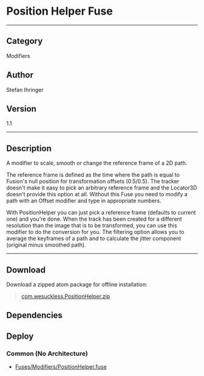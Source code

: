 # Position Helper Fuse
___

## Category
Modifiers

## Author
Stefan Ihringer

## Version
1.1

___

## Description
<p>A modifier to scale, smooth or change the reference frame of a 2D path.<p>The reference frame is defined as the time where the path is equal to Fusion's null position for transformation offsets (0.5/0.5). The tracker doesn't make it easy to pick an arbitrary reference frame and the Locator3D doesn't provide this option at all. Without this Fuse you need to modify a path with an Offset modifier and type in appropriate numbers.</p>

<p>With PositionHelper you can just pick a reference frame (defaults to current one) and you're done. When the track has been created for a different resolution than the image that is to be transformed, you can use this modifier to do the conversion for you. The filtering option allows you to average the keyframes of a path and to calculate the jitter component (original minus smoothed path).</p>

___

## Download

Download a zipped atom package for offline installation:
> [com.wesuckless.PositionHelper.zip](https://gitlab.com/WeSuckLess/Reactor/-/archive/master/Reactor-master.zip?path=Atoms/com.wesuckless.PositionHelper)  

## Dependencies

## Deploy

### Common (No Architecture)

<ul>
<li><a href="https://gitlab.com/WeSuckLess/Reactor/-/blob/master/Atoms/com.wesuckless.PositionHelper/Fuses/Modifiers/PositionHelper.fuse?ref_type=heads">Fuses/Modifiers/PositionHelper.fuse</a></li>
</ul>
